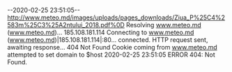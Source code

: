 --2020-02-25 23:51:05--  http://www.meteo.md/images/uploads/pages_downloads/Ziua_P%25C4%2583m%25C3%25A2ntului_2018.pdf%0D
Resolving www.meteo.md (www.meteo.md)... 185.108.181.114
Connecting to www.meteo.md (www.meteo.md)|185.108.181.114|:80... connected.
HTTP request sent, awaiting response... 404 Not Found
Cookie coming from www.meteo.md attempted to set domain to $host
2020-02-25 23:51:05 ERROR 404: Not Found.

